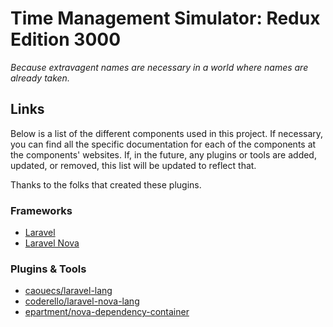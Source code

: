 # Time Management Simulator: Redux Edition 3000
_Because extravagent names are necessary in a world where names are already taken._

## Links
Below is a list of the different components used in this project. If necessary, you can find all the specific documentation for each of the components at the components' websites. If, in the future, any plugins or tools are added, updated, or removed, this list will be updated to reflect that.

Thanks to the folks that created these plugins.

### Frameworks
- [Laravel](https://laravel.com/docs/5.7)
- [Laravel Nova](https://nova.laravel.com/docs/1.0)

### Plugins & Tools
- [caouecs/laravel-lang](https://github.com/caouecs/laravel-lang)
- [coderello/laravel-nova-lang](https://github.com/coderello/laravel-nova-lang)
- [epartment/nova-dependency-container](https://github.com/epartment/nova-dependency-container)
